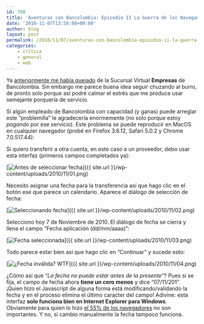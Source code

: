 ```yaml
---
id: 760
title: 'Aventuras con Bancolombia: Episodio II La Guerra de los Navegadores'
date: '2010-11-07T13:58:08+00:00'
author: blog
layout: post
permalink: /2010/11/07/aventuras-con-bancolombia-episodio-ii-la-guerra-de-los-navegadores/
categories:
    - crítica
    - general
    - web
---
```


Ya [anteriormente me había quejado](http://www.mauriciogiraldo.com/blog/2010/01/13/%c2%bfpor-que-la-sucursal-virtual-de-bancolombia-apesta/) de la Sucursal Virtual **Empresas** de Bancolombia. Sin embargo me parece buena idea seguir chuzando al burro, de pronto solo porque así podré calmar el estrés que me produce usar semejante porquería de servicio.

Si algún empleado de Bancolombia con capacidad (y ganas) puede arreglar este “problemilla” le agradecería enormemente (no solo porque estoy *pagando* por ese servicio). Este problema se puede reproducir en MacOS en cualquier navegador (probé en Firefox 3.6.12, Safari 5.0.2 y Chrome 7.0.517.44):

Si quiero transferir a otra cuenta, en este caso a un proveedor, debo usar esta interfaz (primeros campos completados ya):

[![](//www.mauriciogiraldo.com/blog/wp-content/uploads/2010/11/01-300x173.png "Antes de seleccionar fecha")]({{ site.url }}/wp-content/uploads/2010/11/01.png)

Necesito asignar una fecha para la transferencia así que hago clic en el botón ese que parece un calendario. Aparece el diálogo de selección de fecha:

[![](//www.mauriciogiraldo.com/blog/wp-content/uploads/2010/11/02-300x191.png "Seleccionando fecha")]({{ site.url }}/wp-content/uploads/2010/11/02.png)

Selecciono hoy 7 de Noviembre de 2010. El diálogo de fecha se cierra y llena el campo “Fecha aplicación (dd/mm/aaaa)”:

[![](//www.mauriciogiraldo.com/blog/wp-content/uploads/2010/11/03-300x166.png "Fecha seleccionada")]({{ site.url }}/wp-content/uploads/2010/11/03.png)

Todo parece estar bien así que hago clic en “Continuar” y sucede esto:

[![](//www.mauriciogiraldo.com/blog/wp-content/uploads/2010/11/04-300x170.png "¿Fecha inválida? WTF")]({{ site.url }}/wp-content/uploads/2010/11/04.png)

¿Cómo así que “*La fecha no puede estar antes de la presente*“? Pues si se fija, el campo de fecha ahora **tiene un cero menos** y dice “07/11/201”. ¡Quien hizo el Javascript de alguna forma está modificando/validando la fecha y en el proceso elimina el último caracter del campo! Adivine: esta interfaz **solo funciona bien en Internet Explorer para Windows**. Obviamente para quien lo hizo [el 55% de los navegadores](http://en.wikipedia.org/wiki/Usage_share_of_web_browsers) no son importantes. Y no, si cambio manualmente la fecha tampoco funciona.
